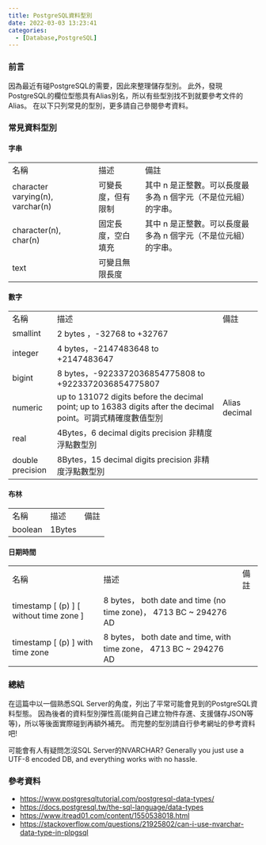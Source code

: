 ```yaml
---
title: PostgreSQL資料型別
date: 2022-03-03 13:23:41
categories:
  - [Database,PostgreSQL]
---
```

### 前言
因為最近有碰PostgreSQL的需要，因此來整理儲存型別。
此外，發現PostgreSQL的欄位型態具有Alias別名，所以有些型別找不到就要參考文件的Alias。
在以下只列常見的型別，更多請自己參閱參考資料。

### 常見資料型別

#### 字串
<table>
<tr>
<td>
名稱
</td>
<td>
描述
</td>
<td>
備註
</td>
</tr>
<tr>
<td>character varying(n), varchar(n)
</td>
<td>可變長度，但有限制
</td><td>其中 n 是正整數。可以長度最多為 n 個字元（不是位元組）的字串。</td>
</tr>

<tr>
<td>character(n), char(n)
</td>
<td>固定長度，空白填充
</td><td>其中 n 是正整數。可以長度最多為 n 個字元（不是位元組）的字串。</td>
</tr>


<tr>
<td>text
</td>
<td>可變且無限長度
</td><td></td>
</tr>

</table>

#### 數字
<table>
<tr>
<td>
名稱
</td>
<td>
描述
</td>
<td>
備註
</td>
</tr>
<tr>
<td>smallint
</td>
<td>2 bytes
，-32768 to +32767
</td><td></td>
</tr>

<tr>
<td>integer
</td>
<td>4 bytes，-2147483648 to +2147483647
</td><td></td>
</tr>


<tr>
<td>bigint
</td>
<td>8 bytes，-9223372036854775808 to +9223372036854775807
</td><td></td>
</tr>

<tr>
<td>
numeric
</td>
<td>up to 131072 digits before the decimal point; up to 16383 digits after the decimal point。可調式精確度數值型別

</td><td>Alias decimal</td>
</tr>

<tr>
<td>
real
</td>
<td>4Bytes，6 decimal digits precision
非精度浮點數型別
</td><td></td>
</tr>

<tr>
<td>
double precision

</td>
<td>8Bytes，15 decimal digits precision
非精度浮點數型別
</td><td></td>
</tr>
</table>

#### 布林
<table>
<tr>
<td>
名稱
</td>
<td>
描述
</td>
<td>
備註
</td>
</tr>
<tr>
<td>boolean
</td>
<td>1Bytes
</td><td></td>
</tr>
</table>


#### 日期時間
<table>
<tr>
<td>
名稱
</td>
<td>
描述
</td>
<td>
備註
</td>
</tr>
<tr>
<td>timestamp [ (p) ] [ without time zone ]
</td>
<td>8 bytes，
both date and time (no time zone)，
4713 BC ~
294276 AD
</td><td></td>
</tr>

<tr>
<td>
timestamp [ (p) ] with time zone
</td>
<td>8 bytes，
both date and time, with time zone，
4713 BC ~
294276 AD
</td><td></td>
</tr>
</table>

### 總結
在這篇中以一個熟悉SQL Server的角度，列出了平常可能會見到的PostgreSQL資料型態。
因為後者的資料型別彈性高(能夠自己建立物件存進、支援儲存JSON等等)，所以等後面實際碰到再額外補充。
而完整的型別請自行參考網址的參考資料吧!

可能會有人有疑問怎沒SQL Server的NVARCHAR?
Generally you just use a UTF-8 encoded DB, and everything works with no hassle.

### 參考資料
- https://www.postgresqltutorial.com/postgresql-data-types/
- https://docs.postgresql.tw/the-sql-language/data-types
- https://www.itread01.com/content/1550538018.html
- https://stackoverflow.com/questions/21925802/can-i-use-nvarchar-data-type-in-plpgsql
